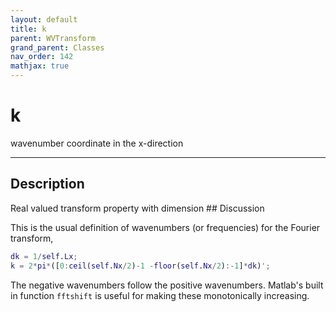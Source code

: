 ```yaml
---
layout: default
title: k
parent: WVTransform
grand_parent: Classes
nav_order: 142
mathjax: true
---
```


#  k

wavenumber coordinate in the x-direction


---

## Description
Real valued transform property with dimension ## Discussion

This is the usual definition of wavenumbers (or frequencies) for the Fourier transform,
```matlab
dk = 1/self.Lx; 
k = 2*pi*([0:ceil(self.Nx/2)-1 -floor(self.Nx/2):-1]*dk)';
```

The negative wavenumbers follow the positive wavenumbers. Matlab's built in function `fftshift` is useful for making these monotonically increasing.

